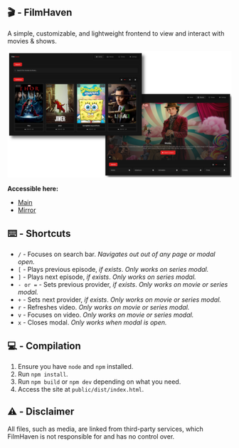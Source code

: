 ## 🎬 - FilmHaven
A simple, customizable, and lightweight frontend to view and interact with movies & shows.

<div align="center">
    <img src="./assets/showcase.png" width="600"/>
</div>

**Accessible here:**
- <a target="_blank" href="https://fh.snipcola.com">Main</a>
- <a target="_blank" href="https://fh-site.vercel.app">Mirror</a>

## ⌨️ - Shortcuts
- `/` - Focuses on search bar. *Navigates out out of any page or modal open.*
- `[` - Plays previous episode, *if exists*. *Only works on series modal.*
- `]` - Plays next episode, *if exists*. *Only works on series modal.*
- `- or =` - Sets previous provider, *if exists*. *Only works on movie or series modal.*
- `+` - Sets next provider, *if exists*. *Only works on movie or series modal.*
- `r` - Refreshes video. *Only works on movie or series modal.*
- `v` - Focuses on video. *Only works on movie or series modal.*
- `x` - Closes modal. *Only works when modal is open.*

## 💻 - Compilation
1. Ensure you have `node` and `npm` installed.
2. Run `npm install`.
3. Run `npm build` or `npm dev` depending on what you need.
4. Access the site at `public/dist/index.html`.

## ⚠️ - Disclaimer
All files, such as media, are linked from third-party services, which FilmHaven is not responsible for and has no control over.